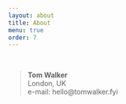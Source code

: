 ```yaml
---
layout: about
title: About
menu: true
order: 7
---
```

<br>
<blockquote>
<div dir="ltr"><strong>Tom Walker</strong></div>
<div dir="ltr" style="text-align: left;">London, UK</div>
<div dir="ltr" style="text-align: left;">e-mail: hello@tomwalker.fyi</div></blockquote>
